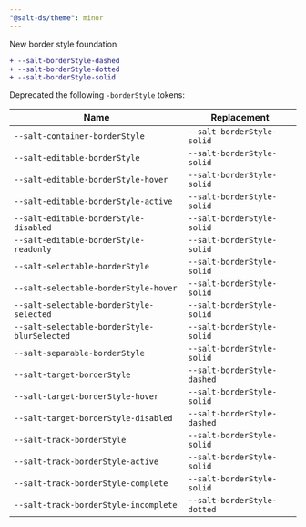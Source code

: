```yaml
---
"@salt-ds/theme": minor
---
```


New border style foundation

```diff
+ --salt-borderStyle-dashed
+ --salt-borderStyle-dotted
+ --salt-borderStyle-solid
```

Deprecated the following `-borderStyle` tokens:

| Name                                         | Replacement                 |
| -------------------------------------------- | --------------------------- |
| `--salt-container-borderStyle`               | `--salt-borderStyle-solid`  |
| `--salt-editable-borderStyle`                | `--salt-borderStyle-solid`  |
| `--salt-editable-borderStyle-hover `         | `--salt-borderStyle-solid`  |
| `--salt-editable-borderStyle-active`         | `--salt-borderStyle-solid`  |
| `--salt-editable-borderStyle-disabled`       | `--salt-borderStyle-solid`  |
| `--salt-editable-borderStyle-readonly`       | `--salt-borderStyle-solid`  |
| `--salt-selectable-borderStyle`              | `--salt-borderStyle-solid`  |
| `--salt-selectable-borderStyle-hover`        | `--salt-borderStyle-solid`  |
| `--salt-selectable-borderStyle-selected`     | `--salt-borderStyle-solid`  |
| `--salt-selectable-borderStyle-blurSelected` | `--salt-borderStyle-solid`  |
| `--salt-separable-borderStyle`               | `--salt-borderStyle-solid`  |
| `--salt-target-borderStyle`                  | `--salt-borderStyle-dashed` |
| `--salt-target-borderStyle-hover`            | `--salt-borderStyle-solid`  |
| `--salt-target-borderStyle-disabled`         | `--salt-borderStyle-dashed` |
| `--salt-track-borderStyle`                   | `--salt-borderStyle-solid`  |
| `--salt-track-borderStyle-active`            | `--salt-borderStyle-solid`  |
| `--salt-track-borderStyle-complete`          | `--salt-borderStyle-solid`  |
| `--salt-track-borderStyle-incomplete`        | `--salt-borderStyle-dotted` |
